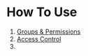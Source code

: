 # How To Use

1. [Groups & Permissions](/groups_permissions.html)
2. [Access Control](/access_control.html)
3. 